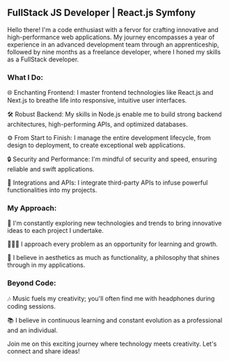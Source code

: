 ## FullStack JS Developer | React.js Symfony

Hello there! I'm a code enthusiast with a fervor for crafting innovative and high-performance web applications. My journey encompasses a year of experience in an advanced development team through an apprenticeship, followed by nine months as a freelance developer, where I honed my skills as a FullStack developer.

### What I Do:

🌐 Enchanting Frontend: I master frontend technologies like React.js and Next.js to breathe life into responsive, intuitive user interfaces.

🛠️ Robust Backend: My skills in Node.js enable me to build strong backend architectures, high-performing APIs, and optimized databases.

⚙️ From Start to Finish: I manage the entire development lifecycle, from design to deployment, to create exceptional web applications.

🔒 Security and Performance: I'm mindful of security and speed, ensuring reliable and swift applications.

🔌 Integrations and APIs: I integrate third-party APIs to infuse powerful functionalities into my projects.

### My Approach:

🚀 I'm constantly exploring new technologies and trends to bring innovative ideas to each project I undertake.

👨🏾‍💻 I approach every problem as an opportunity for learning and growth.

🎨 I believe in aesthetics as much as functionality, a philosophy that shines through in my applications.

### Beyond Code:

🎶 Music fuels my creativity; you'll often find me with headphones during coding sessions.

📚 I believe in continuous learning and constant evolution as a professional and an individual.

Join me on this exciting journey where technology meets creativity. Let's connect and share ideas!
<!---
Ambrosioc/Ambrosioc is a ✨ special ✨ repository because its `README.md` (this file) appears on your GitHub profile.
You can click the Preview link to take a look at your changes.
--->
